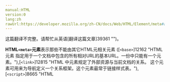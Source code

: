 ```yaml
---
manual:HTML
version:0
lang:zh
rawUrl:https://developer.mozilla.org/zh-CN/docs/Web/HTML/Element/meta#attr-content
---
```




这篇翻译不完整。请帮忙从英语[翻译这篇文章]39361 "")。






**HTML`<meta>`元素**表示那些不能由其它HTML元相关元素 ([`<base>`]12162 "HTML <base> 元素 指定用于一个文档中包含的所有相对URL的基本URL。一份中只能有一个<base>元素。"),[`<link>`]12815 "HTML 中<link>元素规定了外部资源与当前文档的关系。 这个元素可用来为导航定义一个关系框架。这个元素最常于链接样式表。"),[`<script>`]8665 "HTML <script> 元素用于嵌入或引用可执行脚本。"),[`<style>`]16540 "HTML的<style>元素包含文档的样式信息或者文档的部分内容。默认情况下，该标签的样式信息通常是CSS的格式。")或[`<title>`]38841 "HTML <title> 元素 定义文档的标题，显示在浏览器的标题栏或标签页上。它只可以包含文本，若是包含有标签，则包含的任何标签都不会被解释。")) 之一表示的任何元数据信息.



* <dfn>[内容分类]39362 "")</dfn>元数据内容，如果`[itemprop]39363 "")`属性出现：[流数据]38973 "HTML/Content categories#Flow content"),[表述内容]38975 "")
* <dfn>允许的内容</dfn>无，这是一个[empty element]39005 "empty element: An empty element is an element from HTML, SVG, or MathML that cannot have any child nodes (i.e., nested elements or text nodes).")
* <dfn>标签省略</dfn>标签起始必须被呈现而标签结尾可被省略
* <dfn>允许的父元素</dfn>`<meta charset>`,`<meta http-equiv>`:[`<head>`]8648 "HTML head 元素 规定文档相关的通用信息（元数据），包括文档的标题，文档的样式和脚本的链接（定义）等。")元素. 如果`[http-equiv]39364 "")`不是编码声明, 它也可以在[`<noscript>`]13165 "如果页面上的脚本类型不受支持或者当前在浏览器中关闭了脚本，则在HTML  元素中定义脚本未被执行时的替代内容。")元素内部，它本身在[`<head>`]8648 "HTML head 元素 规定文档相关的通用信息（元数据），包括文档的标题，文档的样式和脚本的链接（定义）等。")元素内部。<br></br>`<meta name>`: 接受元数据内容的任何元素。<br></br>`<meta itemprop>`: 接受元数据内容或解析内容的任何元素。
* <dfn>DOM 接口</dfn>[`HTMLMetaElement`]2771 "此页面仍未被本地化, 期待您的翻译!")

## 属性<a name="属性"></a>


此元素包括[全局属性]38847 "")。



注意: 全局属性`[name]39365 "")`在[`<meta>`]26137 "HTML <meta> 元素表示那些不能由其它HTML元相关元素 (<base>, <link>, <script>, <style> 或 <title>) 之一表示的任何元数据信息.")元素中具有特殊的语义；另外， 在同一个 &lt;meta&gt; 标签中，`[name]39365 "")`,`[http-equiv]39364 "")`或者`[charset]39366 "")`三者中任何一个属性存在时，`[itemprop]39363 "")`属性不能被使用。




**`charset`**



此特性声明当前文档所使用的字符编码，但该声明可以被任何一个元素的**lang**特性的值覆盖。此特性的值必须是一个符合由IANA所定义的字符编码首选MIME 名称（*preferred MIME name*）之一。尽管标准不要求必须使用某些特定的字符编码，但它还是给出了一些建议：


* 鼓励使用 UTF-8；
* 不应该使用不兼容ASCII的编码规范， 以避免不必要的安全风险：浏览器不支持他们(这些不规范的编码)可能会导致浏览器渲染html出错. 在`JIS_C6226-1983`,`JIS_X0212-1990`,`HZ-GB-2312`,`JOHAB`,ISO-2022 系列,EBCDIC系列 等文字


**注意：**非兼容ASCII编码就是那些不会将8位代码点的`0x20`到`0x7E`映射为Unicode代码点`0x0020`到`0x007E`的编码)



* `CESU-8`,`UTF-7`,`BOCU-1`或`SCSU`这些字符集，因为这些字符集已经被证实存在跨站脚本攻击（XSS）的风险。
* 开发者应尽量避免使用`UTF-32`字符集对网页进行编码，因为不是所有的HTML5编码算法能够将其与`UTF-16`编码区分开来。

**注意：**
* 声明的字符编码必须与页面保存所使用的编码相匹配，以避免乱码和安全漏洞.
* [`<meta>`]26137 "HTML <meta> 元素表示那些不能由其它HTML元相关元素 (<base>, <link>, <script>, <style> 或 <title>) 之一表示的任何元数据信息.")元素必须包含在[`<head>`]8648 "HTML head 元素 规定文档相关的通用信息（元数据），包括文档的标题，文档的样式和脚本的链接（定义）等。")元素中 and**within the 512 first bytes**of the page, as some browsers only look at these first bytes before choosing a character set for the page.
* This[`<meta>`]26137 "HTML <meta> 元素表示那些不能由其它HTML元相关元素 (<base>, <link>, <script>, <style> 或 <title>) 之一表示的任何元数据信息.")element is only a part of the[algorithm to determine the character set]39367 "Algorithm charset page")of a page that browsers apply. The HTTP Content-Type header and any BOM elements have precedence over this element.
* 强烈建议使用该属性定义字符编码. 如果未定义，某些跨脚本技术可能危害网页，如[UTF-7 fallback cross-scripting technique]39368 "http://code.google.com/p/doctype/wiki/ArticleUtf7"). 保持设置该属性以避免类似风险。
* 该[`<meta>`]26137 "HTML <meta> 元素表示那些不能由其它HTML元相关元素 (<base>, <link>, <script>, <style> 或 <title>) 之一表示的任何元数据信息.")元素 的`[charset]39366 "")`属性和以下HTML5内容`<meta http-equiv="Content-Type" content="text/html; charset=*IANAcharset*">`等效，其中*`IANAcharset包含了和`*`[charset]39366 "")`一样的值**. 后者的语法仍然是允许的,虽然不再推荐。

<dl><dt id=''>**`content`**</dt><dd>基于内容，这个属性为`[http-equiv]39364 "")`或`[name]39365 "")`属性提供了与其相关的值的定义.</dd><dt id=''>**`http-equiv`**</dt><dd>这个枚举属性定义了能改变服务器和用户引擎行为的编译。这个编译值使用`[content]39369 "")`来定义，如下：<dl><dt id=''>content-language<i></i></dt><dd>这个指令定义页面使用的默认语言.**使用方式:**不要使用这个指令，因为它已经过时了。使用[`<html>`]12547 "HTML <html> 元素 表示一个HTML文档的根（顶级元素），所所以它也被称为根元素。其他所有其他元素必须是此元素的后代。")元素上全局的**lang**属性来替代它.
</dd><dt id=''>&quot;content-security-policy&quot;内容安全策略</dt><dd>它允许页面作者定义当前页的[内容策略]39370 ""). 内容策略主要指定允许的服务器源和脚本端点,这有助于防止跨站点脚本攻击.</dd><dt id=''>content-type<i></i></dt><dd>这个属性定义了文档的[MIME type]39371 "MIME"), 实际上由它的字符编码决定. It follows the same syntax as the HTTP`content-type`entity-header field, but as it is inside an HTML Element, most values are not possible. Therefore the valid syntax for its content is the literal string &#39;`text/html`&#39; eventually followed by a character set with the following syntax:&#39;`; charset=`*`IANAcharset`*&#39; where`IANAcharset`is the*preferred MIME name*for a character set as[defined by the IANA.]29348 "http://www.iana.org/assignments/character-sets")**Usage note:**
* 不要使用该指令因为它已过时。. 使用[`<meta>`]26137 "HTML <meta> 元素表示那些不能由其它HTML元相关元素 (<base>, <link>, <script>, <style> 或 <title>) 之一表示的任何元数据信息.")元素的`[charset]39366 "")`属性 代替。
* As the[`<meta>`]26137 "HTML <meta> 元素表示那些不能由其它HTML元相关元素 (<base>, <link>, <script>, <style> 或 <title>) 之一表示的任何元数据信息.")may not be used to change the type of a document in an XHTML document, or in an HTML5 document following the XHTML syntax, never set MIME type to an XHTML MIME type that way. It would be incorrect.
* Only an HTML document can use the content-type, so most of it is redundant: that&#39;s why it has been obsoleted and replaced by the`[charset]39366 "")`attribute.

</dd><dt id=''>default-style</dt><dd>这个属性指定了在页面上使用的首选样式表.`[content]39369 "")`属性必须包含[`<link>`]12815 "HTML 中<link>元素规定了外部资源与当前文档的关系。 这个元素可用来为导航定义一个关系框架。这个元素最常于链接样式表。")元素的标题,`[href]39320 "")`属性链接到CSS样式表或包含CSS样式表的[`<style>`]16540 "HTML的<style>元素包含文档的样式信息或者文档的部分内容。默认情况下，该标签的样式信息通常是CSS的格式。")元素的标题.</dd><dt id=''>refresh</dt><dd>这个属性指定:
* 如果`[content]39369 "")`只包含一个正整数,则是重新载入页面的时间间隔(秒);
* 如果`[content]39369 "")`包含一个正整数并且跟着一个字符串,则是重定向到指定链接的时间间隔(秒)
</dd><dt id=''>set-cookie<i></i></dt><dd>This pragma defines a[cookie]39372 "cookie")for the page. Its content must follows the syntax defines in the[IETF HTTP Cookie Specification]39373 "http://tools.ietf.org/html/draft-ietf-httpstate-cookie-14").**Note:**Do not use this pragma as it is obsolete. Use the HTTP header set-cookie instead.
</dd></dl></dd><dt id=''>**`name`**</dt><dd>该属性定义文档级元数据的名称。It should not be set if one of the attributes`[itemprop]39363 "")`,`[http-equiv]39364 "")`or`[charset]39366 "")`is also set.<br></br>This document-level metadata name is associated with a value, contained by the`[content]39369 "")`attribute. The possible values for the name element are, with their associated value, stored via the`[content]39369 "")`attribute:
* `application-name`，定义正运行在该网页上的网络应用名称；**Note:**
	* 浏览器可能会通过使用该属性去区分应用。It is different from the[`<title>`]38841 "HTML <title> 元素 定义文档的标题，显示在浏览器的标题栏或标签页上。它只可以包含文本，若是包含有标签，则包含的任何标签都不会被解释。")element, which usually consist of the application name but may also contain specific information like the document name or a status;
	* 简单的网页不应该去定义application-name meta标签。
* `author`，就是这个文档的作者名称，可以用自由的格式去定义；
* `description`，其中包含页面内容的简短和精确的描述。 一些浏览器，如Firefox和Opera，将其用作书签页面的默认描述。
* `generator`, containing, in a free format, the identifier to the software that generated the page;
* `keywords`, containing, as strings separated by commas, relevant words associated with the content of the page;
* `referrer`<i></i>控制所有从该文档发出的 HTTP 请求中HTTP`Referer`首部的内容：

**<meta name="referrer"> content 属性可取的值：**


`no-referrer` | 不要发送 HTTP`Referer`首部。 
`origin` | 发送当前文档的[origin]39374 "")。 
`no-referrer-when-downgrade` | 当目的地是先验安全的(https-&gt;https)则发送[origin]39374 "")作为 referrer ，但是当目的地是较不安全的 (https-&gt;http)时则不发送 referrer 。这个是默认的行为。 
`origin-when-crossorigin` | 在同源请求下，发送完整的URL (不含查询参数) ，其他情况下则仅发送当前文档的[origin]39374 "")。 
`unsafe-URL` | 在同源请求下，发送完整的URL (不含查询参数)。 

**注意：动态地插入**`<meta name="referrer">`(通过 document.write 或者 appendChild) 是不起作用的。同样注意如果同时有多个彼此冲突的策略被定义，那么 no-referrer 策略会生效。


The attribute may also have a value taken from the extended list defined on[WHATWG Wiki MetaExtensions page]39375 "http://wiki.whatwg.org/wiki/MetaExtensions"). Although none has been formally accepted yet, a few commonly used names are among the proposals:


* `creator`, defining, in a free format, the name of the creator of the document. Note that it can be the name of the institution. If there are more than one, several[`<meta>`]26137 "HTML <meta> 元素表示那些不能由其它HTML元相关元素 (<base>, <link>, <script>, <style> 或 <title>) 之一表示的任何元数据信息.")elements should be used;
* `googlebot`, which is a synonym of`robots`, but is only followed by Googlebot, the indexing crawler for Google;
* `publisher`, defining, in a free format, the name of the publisher of the document. Note that it can be the name of the institution;
* `robots`, defining the behavior that cooperative crawlers should have with the page. It is a comma-separated list of values taken in the following list:

**Values for the content of <meta name="robots">**

Value | Description | Used by 
 ---  |  ---  |  ---  | 
`index` | Allows the robot to index the page | All 
`noindex` | Prevents the robot from indexing the page | All 
`follow` | Allows the robot to follow the links on the page | All 
`nofollow` | Prevents the robot from following the links on the page | All 
`noodp` | Prevents the usage of the[Open Directory Project]39376 "http://www.dmoz.org/")description, if any, as the description of the page in the search engine results page | [Google]39377 "http://www.google.com/support/webmasters/bin/answer.py?hl=en&answer=79812"),[Yahoo]39378 "http://help.yahoo.com/l/us/yahoo/search/indexing/indexing-11.html;_ylt=Arh3LHnisvRMPJKzQqmJ97JYqCN4"),[Bing]39379 "http://www.bing.com/toolbox/blogs/webmaster/archive/2008/06/03/robots-exclusion-protocol-joining-together-to-provide-better-documentation.aspx") 
`noarchive` | Prevents the search engine from caching the content of the page | [Google]39377 "http://www.google.com/support/webmasters/bin/answer.py?hl=en&answer=79812"),[Yahoo]39380 "http://help.yahoo.com/l/us/yahoo/search/indexing/basics-10.html;_ylt=Aszma_Ly8TfhL7mn_LGWn5RYqCN4") 
`nosnippet` | Prevents the display of any description of the page in the search engine results page | [Google]39381 "http://www.google.com/support/webmasters/bin/answer.py?answer=35304") 
`noimageindex` | Prevents this page from appearing as the referring page of an indexed image | [Google]39377 "http://www.google.com/support/webmasters/bin/answer.py?hl=en&answer=79812") 
`noydir` | Prevents the usage of the Yahoo Directory description, if any, as the description of the page in the search engine results page | [Yahoo]39378 "http://help.yahoo.com/l/us/yahoo/search/indexing/indexing-11.html;_ylt=Arh3LHnisvRMPJKzQqmJ97JYqCN4") 
`nocache` | Synonym of`noarchive` | [Bing]39379 "http://www.bing.com/toolbox/blogs/webmaster/archive/2008/06/03/robots-exclusion-protocol-joining-together-to-provide-better-documentation.aspx") 

**Notes:**
	* Only cooperative robots will follow the rules defined by the robots name. Do not expect to keep e-mail harvesters at bay with this.
	* The robot still needs to access the page in order to read the meta value. If you want to keep them at bay, for example to prevent bandwidth consumption, use a*[robots.txt]39382 "Robot Exclusion Protocol")*file instead (or in complement).
	* If you want to remove the page of an index, changing the meta to`noindex`will work, but only when the robot visit the page again. Be sure not to prevent such visits, via the*robots.txt*file for example. Some search engines have developers tools, allowing a quick removal of some page.
	* Some possible values are mutually exclusive, like using`index`and`noindex`, or`follow`and`nofollow`, at the same time. In these cases the behavior of the robot is undefined, and may vary from one to the other. So avoid these cases.
	* Some search engine crawler robots, like those of Google, Yahoo Search or Bing, support the same values on an HTTP directive,`X-Robot-Tags`: this allows them to use these pragma on non-HTML documents, like images.
* `slurp`, which is a synonym of`robots`, but is only followed by Slurp, the indexing crawler for Yahoo Search;
* `viewport`, 它提供有关视口初始大小的提示，仅供移动设备使用。
	* **值的内容为： <meta name="viewport">**

Value | 可能值 | 描述 
 ---  |  ---  |  ---  | 
`width` | 一个正整数或者字符串`device-width` | 以pixels（像素）为单位， 定义viewport（视口）的宽度。 
`height` | 一个正整数或者字符串`device-height` | 以pixels（像素）为单位， 定义viewport（视口）的高度。 
`initial-scale` | `一个0.0`到`10.0之间的正数` | 定义设备宽度（纵向模式下的设备宽度或横向模式下的设备高度）与视口大小之间的缩放比率。 
`maximum-scale` | `一个0.0`到`10.0之间的正数` | 定义缩放的最大值；它必须大于或等于minimum-scale的值，不然会导致不确定的行为发生。 
`minimum-scale` | `一个0.0`到`10.0之间的正数` | 定义缩放的最小值；它必须小于或等于maximum-scale的值，不然会导致不确定的行为发生。 
`user-scalable` | 一个布尔值（yes 或者no） | 如果设置为 no，用户将不能放大或缩小网页。默认值为 yes。 


Specification | Status | Comment 
 ---  |  ---  |  ---  | 
[CSS Device Adaptation<br></br><small>&lt;meta name=&quot;viewport&quot;&gt;</small>]39383 "") | Working Draft | Non-normatively describes the Viewport META element 

See also:[`@viewport`]28252 "The @viewport CSS at-rule contains a set of nested descriptors in a CSS block that is delimited by curly braces. These descriptors control viewport settings, primarily on mobile devices.")
**Notes:**
		* Though not standardized, this attribute is used by different mobile browsers like Safari Mobile, Firefox for Mobile or Opera Mobile.
		* The default values may change from one device, and browser, to another.
		* To learn about this pragma in Firefox for Mobile, see[this article]32572 "Mobile/Viewport meta tag").
</dd><dt id=''>**`scheme`**<i></i></dt><dd>This attribute defines the scheme in which the metadata is described. A scheme is a context leading to the correct interpretations of the`[content]39369 "")`value, like a format.**Notes:**Do not use this attribute as it is obsolete. There is no replacement for it as there was no real usage for it. Omit it altogether.
</dd></dl>
## Notes<a name="Notes"></a>


Depending on the attributes set, the kind of metadata can be one of the following:


* If`[name]39365 "")`is set, it is*document-level**metadata*, applying to the whole page.
* If`[http-equiv]39364 "")`is set, it is a*pragma directive*— information normally given by the web server about how the web page is served.
* If`[charset]39366 "")`is set, it is a*charset declaration*— the character encoding used by the webpage.
* If`[itemprop]39363 "")`is set, it is*user-defined metadata*— transparent for the user-agent as the semantics of the metadata is user-specific.<i></i>

## 示例<a name="示例"></a>

```
<!-- Defining the charset in HTML4 -->
<meta http-equiv="Content-Type" content="text/html; charset=utf-8">

<!-- In HTML5 -->
<meta charset="utf-8">

<!-- Redirect page after 3 seconds -->
<meta http-equiv="refresh" content="3;url=http://www.mozilla.org/">
```

## Accessibility concerns<a name="Accessibility_concerns"></a>

### Refreshing content<a name="Refreshing_content"></a>


Pages set with a`refresh`value run the risk of having the time interval being too short. People navigating with the aid of assistive technology such as a screen reader may be unable to read through and understand the page&#39;s content before being automatically redirected. The abrupt, unannounced updating of the page content may also be disorienting for people experiencing low vision conditions.


* [MDN Understanding WCAG, Guideline 2.1 explanations]39384 "")
* [MDN Understanding WCAG, Guideline 3.1 explanations]39385 "")
* [Understanding Success Criterion 2.2.1 | W3C Understanding WCAG 2.0]39386 "")
* [Understanding Success Criterion 2.2.4 | W3C Understanding WCAG 2.0]39387 "")
* [Understanding Success Criterion 3.2.5 | W3C Understanding WCAG 2.0]39388 "")

### Viewport scaling<a name="Viewport_scaling"></a>


Disabling zooming capabilities by setting`user-scalable`to a value of`no`prevents people experiencing low vision conditions from being able to read and understand page content.


* [MDN Understanding WCAG, Guideline 1.4 explanations]30213 "")
* [Understanding Success Criterion 1.4.4 | W3C Understanding WCAG 2.0]30475 "")

## 规范<a name="规范"></a>

Specification | Status | Comment 
 ---  |  ---  |  ---  | 
[Referrer Policy<br></br><small>&lt;meta name=&quot;referrer&quot;&gt;</small>]39389 "") | Candidate Recommendation | Defines value and semantic of`<meta name="referrer">`. 
[HTML Living Standard<br></br><small>&lt;meta&gt;</small>]12864 "") | Living Standard |  
[HTML5<br></br><small>&lt;meta&gt;</small>]12865 "") | Recommendation |  
[HTML 4.01 Specification<br></br><small>&lt;meta&gt;</small>]39390 "") | Recommendation |  


## Browser compatibility<a name="Browser_compatibility"></a>


**[We&#39;re converting our compatibility data into a machine-readable JSON format]3344 "")**. This compatibility table still uses the old format, because we haven&#39;t yet converted the data it contains.**[Find out how you can help!]3392 "")**


* 
* 

Feature | Chrome | Firefox (Gecko) | Internet Explorer | Opera | Safari 
Basic support | (Yes) | 1.0 (1.7 or earlier) | (Yes) | (Yes) | (Yes) 
`name="referrer"` | 17 | [36.0]14667 "Released on 2015-02-24.")(36.0) | ? | ? | ? 




## See also<a name="See_also"></a>

* The other elements containing metadata:[`<base>`]12162 "HTML <base> 元素 指定用于一个文档中包含的所有相对URL的基本URL。一份中只能有一个<base>元素。"),[`<head>`]8648 "HTML head 元素 规定文档相关的通用信息（元数据），包括文档的标题，文档的样式和脚本的链接（定义）等。"),[`<link>`]12815 "HTML 中<link>元素规定了外部资源与当前文档的关系。 这个元素可用来为导航定义一个关系框架。这个元素最常于链接样式表。"),[`<style>`]16540 "HTML的<style>元素包含文档的样式信息或者文档的部分内容。默认情况下，该标签的样式信息通常是CSS的格式。"),[`<title>`]38841 "HTML <title> 元素 定义文档的标题，显示在浏览器的标题栏或标签页上。它只可以包含文本，若是包含有标签，则包含的任何标签都不会被解释。").



